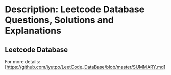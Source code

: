 # Description: Leetcode Database Questions, Solutions and Explanations

## Leetcode Database
For more details:
[https://github.com/iyutpo/LeetCode_DataBase/blob/master/SUMMARY.md]

